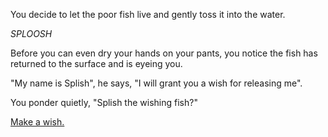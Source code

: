 You decide to let the poor fish live and gently toss it into the water.

*SPLOOSH*

Before you can even dry your hands on your pants, you notice the fish has returned to the surface and is eyeing you.

"My name is Splish", he says, "I will grant you a wish for releasing me".

You ponder quietly, "Splish the wishing fish?"

[Make a wish.](../make-a-wish/make-a-wish.md)
